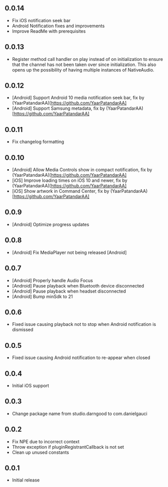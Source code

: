 ## 0.0.14

* Fix iOS notification seek bar
* Android Notification fixes and improvements
* Improve ReadMe with prerequisites 

## 0.0.13

* Register method call handler on play instead of on initialization to ensure that the channel has not been taken over since initialization. This also opens up the possibility of having multiple instances of NativeAudio.

## 0.0.12

* [Android] Support Android 10 media notification seek bar, fix by (YaarPatandarAA)[https://github.com/YaarPatandarAA]
* [Android] Support Samsung metadata, fix by (YaarPatandarAA)[https://github.com/YaarPatandarAA]

## 0.0.11

* Fix changelog formatting

## 0.0.10

* [Android] Allow Media Controls show in compact notification, fix by (YaarPatandarAA)[https://github.com/YaarPatandarAA]
* [iOS] Improve loading times on iOS 10 and newer, fix by (YaarPatandarAA)[https://github.com/YaarPatandarAA]
* [iOS] Show artwork in Command Center, fix by (YaarPatandarAA)[https://github.com/YaarPatandarAA]

## 0.0.9

* [Android] Optimize progress updates

## 0.0.8

* [Android] Fix MediaPlayer not being released [Android]

## 0.0.7

* [Android] Properly handle Audio Focus
* [Android] Pause playback when Bluetooth device disconnected
* [Android] Pause playback when headset disconnected
* [Android] Bump minSdk to 21

## 0.0.6

* Fixed issue causing playback not to stop when Android notification is dismissed

## 0.0.5

* Fixed issue causing Android notification to re-appear when closed

## 0.0.4

* Initial iOS support

## 0.0.3

* Change package name from studio.darngood to com.danielgauci

## 0.0.2

* Fix NPE due to incorrect context
* Throw exception if pluginRegistrantCallback is not set
* Clean up unused constants

## 0.0.1

* Initial release
